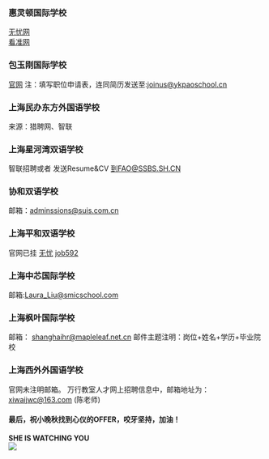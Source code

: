### 惠灵顿国际学校
[无忧网](https://jobs.51job.com/shanghai/co3557541.html)  
[看准网](https://www.kanzhun.com/gso1808946.html)

### 包玉刚国际学校
[官网](www.ykpaoschool.cn/Educators-cn)
注：填写职位申请表，连同简历发送至:joinus@ykpaoschool.cn

### 上海民办东方外国语学校
来源：猎聘网、智联

### 上海星河湾双语学校
智联招聘或者
发送Resume&CV 到FAO@SSBS.SH.CN

### 协和双语学校
邮箱：adminssions@suis.com.cn

### 上海平和双语学校
官网已挂
[无忧](https://jobs.51job.com/all/co2201329.html)
[job592](https://www.job592.com/job/3342366.html)

### 上海中芯国际学校
邮箱:Laura_Liu@smicschool.com

### 上海枫叶国际学校
邮箱： shanghaihr@mapleleaf.net.cn
邮件主题注明：岗位+姓名+学历+毕业院校

### 上海西外外国语学校
官网未注明邮箱。
万行教室人才网上招聘信息中，邮箱地址为：xiwaijwc@163.com (陈老师)

#### 最后，祝小晚秋找到心仪的OFFER，咬牙坚持，加油！

**SHE IS WATCHING YOU**  
![](https://user-images.githubusercontent.com/12610440/48945294-c5da8280-ef64-11e8-88e6-007b5876ac4c.jpg)
